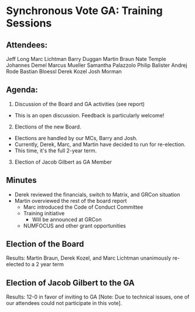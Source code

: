 # Synchronous Vote GA: Training Sessions

## Attendees:

Jeff Long
Marc Lichtman
Barry Duggan
Martin Braun
Nate Temple
Johannes Demel
Marcus Mueller
Samantha Palazzolo
Philip Balister
Andrej Rode
Bastian Bloessl
Derek Kozel
Josh Morman


## Agenda:
1. Discussion of the Board and GA activities (see report)
  - This is an open discussion. Feedback is particularly welcome!
2. Elections of the new Board.
  - Elections are handled by our MCs, Barry and Josh.
  - Currently, Derek, Marc, and Martin have decided to run for re-election.
  - This time, it's the full 2-year term.
3. Election of Jacob Gilbert as GA Member


## Minutes

- Derek reviewed the financials, switch to Matrix, and GRCon situation
- Martin overviewed the rest of the board report
    - Marc introduced the Code of Conduct Committee
    - Training initiative
        - Will be announced at GRCon
    - NUMFOCUS and other grant opportunities

## Election of the Board

Results: Martin Braun, Derek Kozel, and Marc Lichtman unanimously re-elected to a 2 year term

## Election of Jacob Gilbert to the GA

Results: 12-0 in favor of inviting to GA
    [Note: Due to technical issues, one of our attendees could not participate in this vote].

